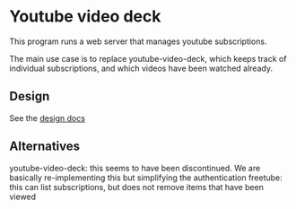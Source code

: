 # Youtube video deck

This program runs a web server that manages youtube subscriptions.

The main use case is to replace youtube-video-deck, which keeps track of individual subscriptions, and which videos have been watched already.

## Design

See the [design docs](./design/design.md)

## Alternatives

youtube-video-deck: this seems to have been discontinued. We are basically re-implementing this but simplifying the authentication
freetube: this can list subscriptions, but does not remove items that have been viewed
